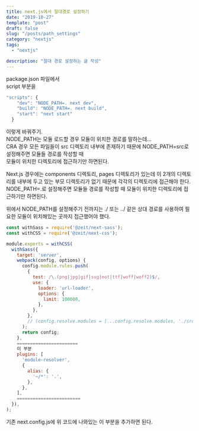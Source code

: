 ```yaml
---
title: next.js에서 절대경로 설정하기
date: "2019-10-27"
template: "post"
draft: false
slug: "/posts/path_settings"
category: "nextjs"
tags:
  - "nextjs"

description: "절대 경로 설정하는 글 작성"
---
```


package.json 파일에서  
script 부분을

```js
"scripts": {
    "dev": "NODE_PATH=. next dev",
    "build": "NODE_PATH=. next build",
    "start": "next start"
  }
```

이렇게 바꿔주기.  
NODE_PATH는 모듈 로드할 경우 모듈이 위치한 경로를 말하는데...  
CRA 경우 모든 파일들이 src 디렉토리 내부에 존재하기 때문에 NODE_PATH=src로 설정해주면 모듈들 경로를 작성할 때  
모듈이 위치한 디렉토리에 접근하기만 하면된다.

Next.js 경우에는 components 디렉토리, pages 디렉토리가 있는데 이 2개의 디렉토리를 내부에 두고 있는 부모 디렉토리가 없기 때문에 각각의 디렉토리에 접근해야 한다.  
NODE_PATH=.로 설정해주면 모듈들 경로를 작성할 때 모듈이 위치한 디렉토리에 접근하기만 하면된다.

위에서 NODE_PATH를 설정해주기 전까지는 ./ 또는 ../ 같은 상대 경로를 사용하여 필요한 모듈이 위치해있는 곳까지 접근했어야 했다.

```js
const withSass = require('@zeit/next-sass');
const withCSS = require('@zeit/next-css');

module.exports = withCSS(
  withSass({
    target: 'server',
    webpack(config, options) {
      config.module.rules.push(
        {
          test: /\.(png|jpg|gif|svg|eot|ttf|woff|woff2)$/,
          use: {
            loader: 'url-loader',
            options: {
              limit: 100000,
            },
          },
        },
        // (config.resolve.modules = [...config.resolve.modules, './src']),
      );
      return config;
    },
    =======================
    이 부분
    plugins: [
      'module-resolver',
      {
        alias: {
          '~/*': '.',
        },
      },
    ],
    ========================
  }),
);
```

기존 next.config.js에 위 코드에 나와있는 이 부분을 추가하면 된다.
